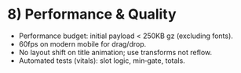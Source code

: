 # 8) Performance & Quality
- Performance budget: initial payload < 250KB gz (excluding fonts).
- 60fps on modern mobile for drag/drop.
- No layout shift on title animation; use transforms not reflow.
- Automated tests (vitals): slot logic, min‑gate, totals.

